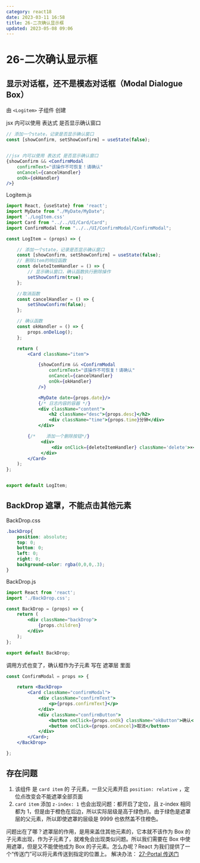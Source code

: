 ```yaml
---
category: react18
date: 2023-03-11 16:58
title: 26-二次确认显示框
updated: 2023-05-08 09:06
---
```


# 26-二次确认显示框

## 显示对话框，还不是模态对话框（Modal Dialogue Box）

由 `<Logitem>` 子组件 创建

jsx 内可以使用 表达式 是否显示确认窗口

```jsx
// 添加一个state，记录是否显示确认窗口
const [showConfirm, setShowConfirm] = useState(false);


//jsx 内可以使用 表达式 是否显示确认窗口
{showConfirm && <ConfirmModal
    confirmText="该操作不可恢复！请确认"
    onCancel={cancelHandler}
    onOk={okHandler}
/>}
```

Logitem.js

```jsx
import React, {useState} from 'react';
import MyDate from "./MyDate/MyDate";
import './LogItem.css'
import Card from "../../UI/Card/Card";
import ConfirmModal from "../../UI/ConfirmModal/ConfirmModal";

const LogItem = (props) => {

    // 添加一个state，记录是否显示确认窗口
    const [showConfirm, setShowConfirm] = useState(false);
    // 删除item的响应函数
    const deleteItemHandler = () => {
        // 显示确认窗口，确认函数执行删除操作
        setShowConfirm(true);
    };

    //取消函数
    const cancelHandler = () => {
        setShowConfirm(false);
    };

    // 确认函数
    const okHandler = () => {
        props.onDelLog();
    };

    return (
        <Card className="item">

            {showConfirm && <ConfirmModal
                confirmText="该操作不可恢复！请确认"
                onCancel={cancelHandler}
                onOk={okHandler}
            />}

            <MyDate date={props.date}/>
            {/* 日志内容的容器 */}
            <div className="content">
                <h2 className="desc">{props.desc}</h2>
                <div className="time">{props.time}分钟</div>
            </div>

        {/*    添加一个删除按钮*/}
             <div>
                 <div onClick={deleteItemHandler} className='delete'>×</div>
             </div>
        </Card>
    );
};


export default LogItem;

```

## BackDrop 遮罩，不能点击其他元素

BackDrop.css

```css
.backDrop{
    position: absolute;
    top: 0;
    bottom: 0;
    left: 0;
    right: 0;
    background-color: rgba(0,0,0,.3);
}
```

BackDrop.js

```jsx
import React from 'react';
import './BackDrop.css';

const BackDrop = (props) => {
    return (
        <div className="backDrop">
            {props.children}
        </div>
    );
};

export default BackDrop;

```

调用方式也变了，确认框作为子元素 写在 遮罩层 里面

```jsx
const ConfirmModal = props => {

    return <BackDrop>
        <Card className="confirmModal">
            <div className="confirmText">
                <p>{props.confirmText}</p>
            </div>
            <div className="confirmButton">
                <button onClick={props.onOk} className="okButton">确认</button>
                <button onClick={props.onCancel}>取消</button>
            </div>
        </Card>;
    </BackDrop>

};
```

## 存在问题

1. 该组件 是 `card item` 的 子元素，一旦父元素开启 `position: relative` ，定位点改变会不能遮罩全部页面
2. `card item` 添加 `z-index: 1` 也会出现问题：都开启了定位，且 z-index 相同都为 1，但是由于橙色在后边，所以实际层级是高于绿色的。由于绿色是遮罩层的父元素，所以即使遮罩的层级是 9999 也依然盖不住橙色。

问题出在了哪？遮罩层的作用，是用来盖住其他元素的，它本就不该作为 Box 的子元素出现，作为子元素了，就难免会出现类似问题。所以我们需要在 Box 中使用遮罩，但是又不能使他成为 Box 的子元素。怎么办呢？React 为我们提供了一个“传送门”可以将元素传送到指定的位置上。
解决办法： [27-Portal 传送门](27-Portal传送门-创建遮罩Backdrop.md)